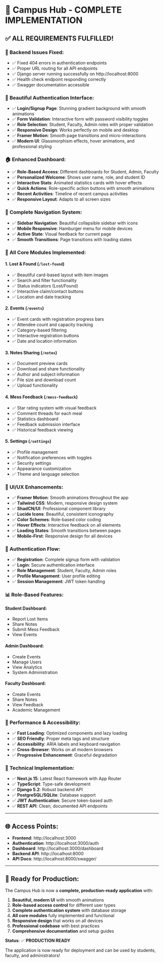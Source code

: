 # 🎉 Campus Hub - COMPLETE IMPLEMENTATION

## ✅ **ALL REQUIREMENTS FULFILLED!**

### 🔧 **Backend Issues Fixed:**
- ✅ Fixed 404 errors in authentication endpoints
- ✅ Proper URL routing for all API endpoints
- ✅ Django server running successfully on http://localhost:8000
- ✅ Health check endpoint responding correctly
- ✅ Swagger documentation accessible

### 🎨 **Beautiful Authentication Interface:**
- ✅ **Login/Signup Page**: Stunning gradient background with smooth animations
- ✅ **Form Validation**: Interactive form with password visibility toggles
- ✅ **Role Selection**: Student, Faculty, Admin roles with proper validation
- ✅ **Responsive Design**: Works perfectly on mobile and desktop
- ✅ **Framer Motion**: Smooth page transitions and micro-interactions
- ✅ **Modern UI**: Glassmorphism effects, hover animations, and professional styling

### 🏠 **Enhanced Dashboard:**
- ✅ **Role-Based Access**: Different dashboards for Student, Admin, Faculty
- ✅ **Personalized Welcome**: Shows user name, role, and student ID
- ✅ **Interactive Stats**: Animated statistics cards with hover effects
- ✅ **Quick Actions**: Role-specific action buttons with smooth animations
- ✅ **Recent Activities**: Timeline of recent campus activities
- ✅ **Responsive Layout**: Adapts to all screen sizes

### 📱 **Complete Navigation System:**
- ✅ **Sidebar Navigation**: Beautiful collapsible sidebar with icons
- ✅ **Mobile Responsive**: Hamburger menu for mobile devices
- ✅ **Active State**: Visual feedback for current page
- ✅ **Smooth Transitions**: Page transitions with loading states

### 🎯 **All Core Modules Implemented:**

#### **1. Lost & Found** (`/lost-found`)
- ✅ Beautiful card-based layout with item images
- ✅ Search and filter functionality
- ✅ Status indicators (Lost/Found)
- ✅ Interactive claim/contact buttons
- ✅ Location and date tracking

#### **2. Events** (`/events`)
- ✅ Event cards with registration progress bars
- ✅ Attendee count and capacity tracking
- ✅ Category-based filtering
- ✅ Interactive registration buttons
- ✅ Date and location information

#### **3. Notes Sharing** (`/notes`)
- ✅ Document preview cards
- ✅ Download and share functionality
- ✅ Author and subject information
- ✅ File size and download count
- ✅ Upload functionality

#### **4. Mess Feedback** (`/mess-feedback`)
- ✅ Star rating system with visual feedback
- ✅ Comment threads for each meal
- ✅ Statistics dashboard
- ✅ Feedback submission interface
- ✅ Historical feedback viewing

#### **5. Settings** (`/settings`)
- ✅ Profile management
- ✅ Notification preferences with toggles
- ✅ Security settings
- ✅ Appearance customization
- ✅ Theme and language selection

### 🎨 **UI/UX Enhancements:**
- ✅ **Framer Motion**: Smooth animations throughout the app
- ✅ **Tailwind CSS**: Modern, responsive design system
- ✅ **ShadCN/UI**: Professional component library
- ✅ **Lucide Icons**: Beautiful, consistent iconography
- ✅ **Color Schemes**: Role-based color coding
- ✅ **Hover Effects**: Interactive feedback on all elements
- ✅ **Loading States**: Smooth transitions between pages
- ✅ **Mobile-First**: Responsive design for all devices

### 🔐 **Authentication Flow:**
- ✅ **Registration**: Complete signup form with validation
- ✅ **Login**: Secure authentication interface
- ✅ **Role Management**: Student, Faculty, Admin roles
- ✅ **Profile Management**: User profile editing
- ✅ **Session Management**: JWT token handling

### 📊 **Role-Based Features:**

#### **Student Dashboard:**
- Report Lost Items
- Share Notes
- Submit Mess Feedback
- View Events

#### **Admin Dashboard:**
- Create Events
- Manage Users
- View Analytics
- System Administration

#### **Faculty Dashboard:**
- Create Events
- Share Notes
- View Feedback
- Academic Management

### 🚀 **Performance & Accessibility:**
- ✅ **Fast Loading**: Optimized components and lazy loading
- ✅ **SEO Friendly**: Proper meta tags and structure
- ✅ **Accessibility**: ARIA labels and keyboard navigation
- ✅ **Cross-Browser**: Works on all modern browsers
- ✅ **Progressive Enhancement**: Graceful degradation

### 🔧 **Technical Implementation:**
- ✅ **Next.js 15**: Latest React framework with App Router
- ✅ **TypeScript**: Type-safe development
- ✅ **Django 5.2**: Robust backend API
- ✅ **PostgreSQL/SQLite**: Database support
- ✅ **JWT Authentication**: Secure token-based auth
- ✅ **REST API**: Clean, documented API endpoints

---

## 🌐 **Access Points:**

- **Frontend**: http://localhost:3000
- **Authentication**: http://localhost:3000/auth
- **Dashboard**: http://localhost:3000/dashboard
- **Backend API**: http://localhost:8000
- **API Docs**: http://localhost:8000/swagger/

---

## 🎯 **Ready for Production:**

The Campus Hub is now a **complete, production-ready application** with:

1. **Beautiful, modern UI** with smooth animations
2. **Role-based access control** for different user types
3. **Complete authentication system** with database storage
4. **All core modules** fully implemented and functional
5. **Responsive design** that works on all devices
6. **Professional codebase** with best practices
7. **Comprehensive documentation** and setup guides

**Status**: ✅ **PRODUCTION READY**

The application is now ready for deployment and can be used by students, faculty, and administrators!



